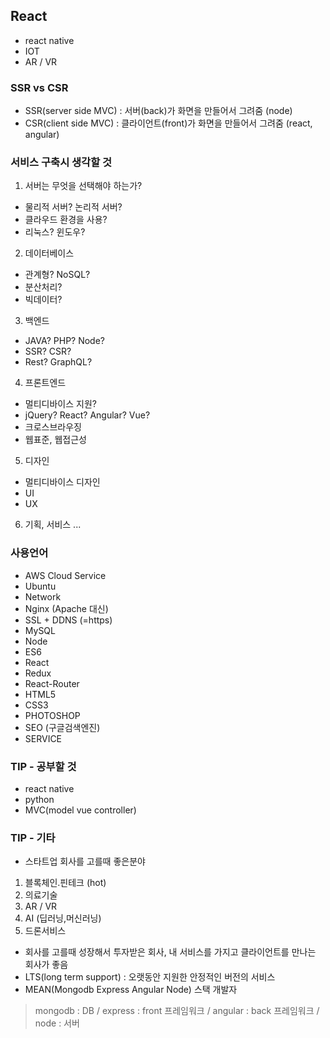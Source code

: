 ## React
- react native
- IOT
- AR / VR

### SSR vs CSR
- SSR(server side MVC) : 서버(back)가 화면을 만들어서 그려줌 (node)
- CSR(client side MVC) : 클라이언트(front)가 화면을 만들어서 그려줌 (react, angular)

### 서비스 구축시 생각할 것
1. 서버는 무엇을 선택해야 하는가?
- 물리적 서버? 논리적 서버?
- 클라우드 환경을 사용?
- 리눅스? 윈도우?
2. 데이터베이스
- 관계형? NoSQL?
- 분산처리?
- 빅데이터?
3. 백엔드
- JAVA? PHP? Node?
- SSR? CSR?
- Rest? GraphQL?
4. 프론트엔드
- 멀티디바이스 지원?
- jQuery? React? Angular? Vue?
- 크로스브라우징
- 웹표준, 웹접근성
5. 디자인
- 멀티디바이스 디자인
- UI
- UX
6. 기획, 서비스 ...

### 사용언어
- AWS Cloud Service
- Ubuntu
- Network
- Nginx (Apache 대신)
- SSL + DDNS (=https)
- MySQL
- Node
- ES6
- React
- Redux
- React-Router
- HTML5
- CSS3
- PHOTOSHOP
- SEO (구글검색엔진)
- SERVICE

### TIP - 공부할 것
- react native
- python
- MVC(model vue controller)

### TIP - 기타
- 스타트업 회사를 고를때 좋은분야
1. 블록체인.핀테크 (hot)
2. 의료기술
3. AR / VR
4. AI (딥러닝,머신러닝)
5. 드론서비스
- 회사를 고를때 성장해서 투자받은 회사, 내 서비스를 가지고 클라이언트를 만나는 회사가 좋음
- LTS(long term support) : 오랫동안 지원한 안정적인 버전의 서비스
- MEAN(Mongodb Express Angular Node) 스택 개발자
> mongodb : DB / express : front 프레임워크 / angular : back 프레임워크 / node : 서버
